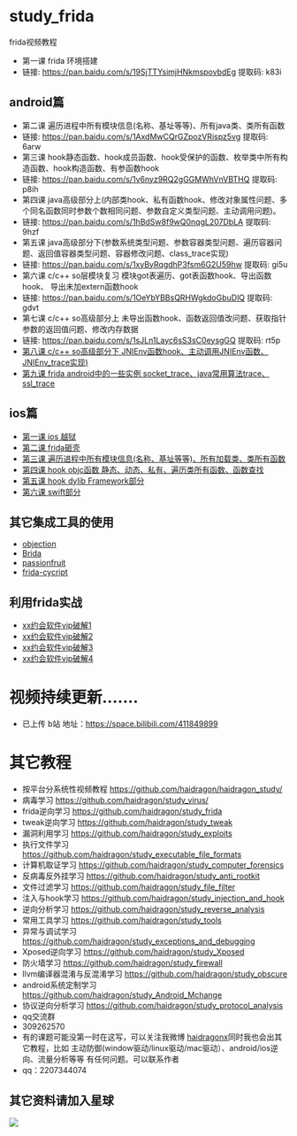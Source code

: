 # study_frida  
frida视频教程
* 第一课 frida 环境搭建
* 链接: https://pan.baidu.com/s/19SjTTYsimjHNkmspovbdEg 提取码: k83i
## android篇
* 第二课 遍历进程中所有模块信息(名称、基址等等)、所有java类、类所有函数
* 链接: https://pan.baidu.com/s/1AxdMwCQrGZpozVRispz5vg 提取码: 6arw
* 第三课 hook静态函数、hook成员函数、hook受保护的函数、枚举类中所有构造函数、hook构造函数、有参函数hook
* 链接: https://pan.baidu.com/s/1v6nyz9RQ2gGGMWhVnVBTHQ 提取码: p8ih  
* 第四课 java高级部分上(内部类hook、私有函数hook、修改对象属性问题、多个同名函数同时参数个数相同问题、参数自定义类型问题、主动调用问题)。
* 链接: https://pan.baidu.com/s/1hBdSw8f9wQ0nqgL207DbLA 提取码: 9hzf  
* 第五课 java高级部分下(参数系统类型问题、参数容器类型问题、遍历容器问题、返回值容器类型问题、容器修改问题、class_trace实现)
* 链接: https://pan.baidu.com/s/1xyByRqgdhP3fsm6G2U59hw 提取码: gi5u
* 第六课 c/c++ so层模块复习 模块got表遍历、got表函数hook、导出函数hook、 导出未加extern函数hook
* 链接: https://pan.baidu.com/s/1OeYbYBBsQRHWgkdoGbuDlQ 提取码: gdvt  
* 第七课 c/c++ so高级部分上 未导出函数hook、函数返回值改问题、获取指针参数的返回值问题、修改内存数据
* 链接: https://pan.baidu.com/s/1sJLn1Layc6sS3sC0eysgGQ 提取码: rt5p
* [第八课 c/c++ so高级部分下 JNIEnv函数hook、主动调用JNIEnv函数、JNIEnv_trace实现)](https://github.com/haidragon/study_frida/blob/master/study_frida/ch8/ch8.md)
* [第九课 frida android中的一些实例 socket_trace、java常用算法trace、ssl_trace](https://github.com/haidragon/study_frida/blob/master/study_frida/ch9/ch9.md)
## ios篇
* [第一课 ios 越狱](https://github.com/haidragon/study_reverse_analysis) 
* [第二课 frida砸壳](https://github.com/haidragon/study_frida/blob/master/study_frida/ios/page1/page.md)
* [第三课 遍历进程中所有模块信息(名称、基址等等)、所有加载类、类所有函数](https://github.com/haidragon/study_frida/blob/master/study_frida/ios/page3/page.md)
* [第四课 hook objc函数 静态、动态、私有、遍历类所有函数、函数查找](https://github.com/haidragon/study_frida/blob/master/study_frida/ios/page4/page.md)
* [第五课 hook dylib Framework部分](https://github.com/haidragon/study_frida/blob/master/study_frida/ios/page5/page.md) 
* [第六课 swift部分](https://github.com/haidragon/study_tweak)
## 其它集成工具的使用
* [objection](https://github.com/haidragon/study_tools)
* [Brida](https://github.com/haidragon/study_tools)
* [passionfruit](https://github.com/haidragon/study_tools)
* [frida-cycript ](https://github.com/haidragon/study_tools)
## 利用frida实战
* [xx约会软件vip破解1](https://github.com/haidragon/study_frida/blob/master/study_frida/frida%E5%AE%9E%E6%88%98/%E7%9B%B8%E4%BA%B2%E5%AF%86.ipa/page.md)
* [xx约会软件vip破解2](https://github.com/haidragon/study_frida/blob/master/study_frida/frida%E5%AE%9E%E6%88%98/%E4%BC%B4%E5%BF%83%E5%A9%9A%E6%81%8B.ipa/page.md)
* [xx约会软件vip破解3](https://github.com/haidragon/study_frida/blob/master/study_frida/frida%E5%AE%9E%E6%88%98/%E5%A6%96%E5%A8%86%E4%BA%A4%E5%8F%8B.ipa/page.md)
* [xx约会软件vip破解4](https://github.com/haidragon/study_frida/blob/master/study_frida/frida%E5%AE%9E%E6%88%98/%E5%8D%88%E5%A4%9C%E6%9C%89%E7%BA%A6.ipa/page.md)
# 视频持续更新.......  
* 已上传 b站 地址：https://space.bilibili.com/411849899
# 其它教程
* 按平台分系统性视频教程 https://github.com/haidragon/haidragon_study/
* 病毒学习 https://github.com/haidragon/study_virus/
* frida逆向学习 https://github.com/haidragon/study_frida
* tweak逆向学习 https://github.com/haidragon/study_tweak
* 漏洞利用学习 https://github.com/haidragon/study_exploits
* 执行文件学习 https://github.com/haidragon/study_executable_file_formats
* 计算机取证学习 https://github.com/haidragon/study_computer_forensics
* 反病毒反外挂学习 https://github.com/haidragon/study_anti_rootkit
* 文件过滤学习 https://github.com/haidragon/study_file_filter
* 注入与hook学习 https://github.com/haidragon/study_injection_and_hook
* 逆向分析学习 https://github.com/haidragon/study_reverse_analysis
* 常用工具学习 https://github.com/haidragon/study_tools
* 异常与调试学习 https://github.com/haidragon/study_exceptions_and_debugging
* Xposed逆向学习 https://github.com/haidragon/study_Xposed
* 防火墙学习 https://github.com/haidragon/study_firewall
* llvm编译器混淆与反混淆学习 https://github.com/haidragon/study_obscure
* android系统定制学习 https://github.com/haidragon/study_Android_Mchange
* 协议逆向分析学习 https://github.com/haidragon/study_protocol_analysis
* qq交流群 
* 309262570
* 有的课题可能没第一时在这写，可以关注我微博 [haidragonx](https://weibo.com/haidragon)同时我也会出其它教程，比如 主动防御(window驱动/linux驱动/mac驱动）、android/ios逆向、流量分析等等 有任何问题。可以联系作者
* qq：2207344074
## 其它资料请加入星球
![](https://github.com/haidragon/study_frida/blob/master/image/1681580715267_.pic_hd.jpg)
